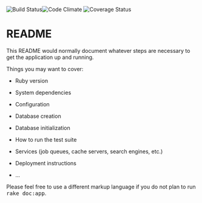 ![Build Status](https://codeship.com/projects/6f5ef880-0872-0133-ff05-5a7148fc22cf/status?branch=master)![Code Climate](https://codeclimate.com/github/syzygy333/LaunchLootRails.png) ![Coverage Status](https://coveralls.io/repos/syzygy333/LaunchLootRails/badge.png)

# README

This README would normally document whatever steps are necessary to get the
application up and running.

Things you may want to cover:

* Ruby version

* System dependencies

* Configuration

* Database creation

* Database initialization

* How to run the test suite

* Services (job queues, cache servers, search engines, etc.)

* Deployment instructions

* ...


Please feel free to use a different markup language if you do not plan to run
<tt>rake doc:app</tt>.
